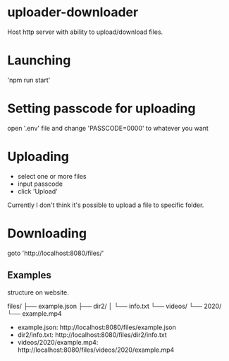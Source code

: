 # uploader-downloader
Host http server with ability to upload/download files.

# Launching
'npm run start'

# Setting passcode for uploading
open '.env' file and change 'PASSCODE=0000' to whatever you want

# Uploading
- select one or more files
- input passcode
- click 'Upload'

Currently I don't think it's possible to upload a file to specific folder.

# Downloading
goto 'http://localhost:8080/files/<path>'

## Examples
structure on website.

files/
├── example.json
├── dir2/
│   └── info.txt
└── videos/
    └── 2020/
        └── example.mp4

- example.json: http://localhost:8080/files/example.json
- dir2/info.txt: http://localhost:8080/files/dir2/info.txt
- videos/2020/example.mp4: http://localhost:8080/files/videos/2020/example.mp4
